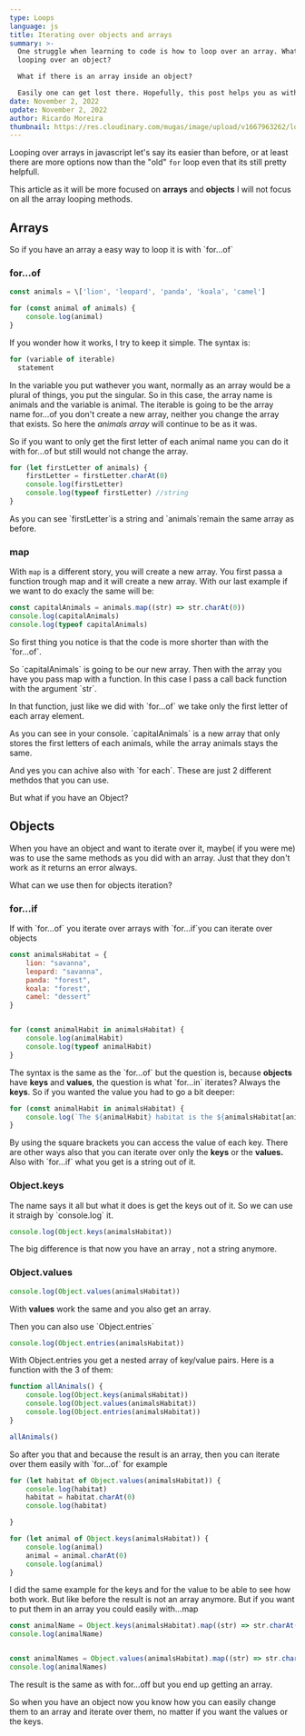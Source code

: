 ```yaml
---
type: Loops
language: js
title: Iterating over objects and arrays
summary: >-
  One struggle when learning to code is how to loop over an array. What about
  looping over an object?

  What if there is an array inside an object?

  Easily one can get lost there. Hopefully, this post helps you as with helps me
date: November 2, 2022
update: November 2, 2022
author: Ricardo Moreira
thumbnail: https://res.cloudinary.com/mugas/image/upload/v1667963262/loop_bmc90p.jpg
---
```

L﻿ooping over arrays in javascript let's say its easier than before, or at least there are more options now than the "old" `for` loop even that its still pretty helpfull.

T﻿his article as it will be more focused on **arrays** and **objects** I will not focus on all the array looping methods.

## A﻿rrays

S﻿o if you have an array a easy way to loop it is with \`for...of\`

### ﻿for...of

```javascript
const animals = \['lion', 'leopard', 'panda', 'koala', 'camel']

for (const animal of animals) {
    console.log(animal)
}
```

I﻿f you wonder how it works, I try to keep it simple. The syntax is:

```javascript
for (variable of iterable)
  statement
```

I﻿n the  variable you put wathever you want, normally as an array would be a plural of things, you put the singular. So in this case, the array name is animals and the variable is animal.
T﻿he iterable is going to be the array name for...of you don't create a new array, neither you change the array that exists. So here the *animals array* will continue to be as it was.

S﻿o if you want to only get the first letter of each animal name you can do it with for...of but still would not change the array.

```javascript
for (let firstLetter of animals) {
    firstLetter = firstLetter.charAt(0)
    console.log(firstLetter)
    console.log(typeof firstLetter) //string
}
```

A﻿s you can see \`firstLetter\`is a string and \`animals\`remain the same array as before.

### ﻿map

W﻿ith `map` is a different story, you will create a new array.  You first passa a function trough map and   it will create a new array. With our last example if we want to do exacly the same will be:

```javascript
const capitalAnimals = animals.map((str) => str.charAt(0))
console.log(capitalAnimals) 
console.log(typeof capitalAnimals)
```

S﻿o first thing you notice is that the code is more shorter than with the \`for...of\`.

So \`capitalAnimals\` is going to be our new array. Then  with the array you have you pass map with a function. In this case I pass a call back function with the argument \`str\`.

I﻿n that function, just like we did with \`for...of\` we take only the first letter of each array element.

A﻿s you can see in your console. \`capitalAnimals\` is a new array that only stores the first letters of each animals, while the array animals stays the same.

A﻿nd yes you can achive also with \`for each\`. These are just 2 different methdos that you can use.

B﻿ut what if you have an Object?

## Objects

W﻿hen you have an object and want to iterate over it, maybe( if you were me) was to use the same methods as you did with an array. Just that they don't work as it returns an error always.

W﻿hat can we use then for objects iteration?

### ﻿for...if

I﻿f with \`for...of\` you iterate over arrays with \`for...if\`you can iterate over objects

```javascript
const animalsHabitat = {
    lion: "savanna",
    leopard: "savanna",
    panda: "forest",
    koala: "forest",
    camel: "dessert"
}


for (const animalHabit in animalsHabitat) {
    console.log(animalHabit)
    console.log(typeof animalHabit)
}
```

T﻿he syntax is the same as the \`for...of\` but the question is, because **objects** have **keys** and **values**, the question is what \`for...in\` iterates? Always the **keys**. So if you wanted the value you had to go a bit deeper:

```javascript
for (const animalHabit in animalsHabitat) {
    console.log(`The ${animalHabit} habitat is the ${animalsHabitat[animalHabit]}`)
}
```

B﻿y using the square brackets you can access the value of each key.  There are other ways also that you can iterate over only the **keys** or the **values.** Also with \`for...if\` what you get is a string out of it.

### ﻿Object.keys

T﻿he name says it all but what it does is get the keys out of it. So we can use it straigh by \`console.log\` it.

```javascript
console.log(Object.keys(animalsHabitat))
```

T﻿he big difference is that now you have an array , not a string anymore.

### ﻿Object.values

```javascript
console.log(Object.values(animalsHabitat))
```

W﻿ith **values** work the same and you also get an array.

T﻿hen you can also use \`Object.entries\`

```javascript
console.log(Object.entries(animalsHabitat))
```

W﻿ith Object.entries you get a nested array of key/value pairs.  Here is a function with the 3 of them:

```javascript
function allAnimals() {
    console.log(Object.keys(animalsHabitat))
    console.log(Object.values(animalsHabitat))
    console.log(Object.entries(animalsHabitat))
}

allAnimals()
```

S﻿o after you that and because the result is an array, then you can iterate over them easily with \`for...of\` for example

```javascript
for (let habitat of Object.values(animalsHabitat)) {
    console.log(habitat)
    habitat = habitat.charAt(0)
    console.log(habitat)

}

for (let animal of Object.keys(animalsHabitat)) {
    console.log(animal)
    animal = animal.charAt(0)
    console.log(animal)
}
```

I﻿ did the same example for the keys and for the value to be able to see how both work. But like before the result is not an array anymore. But if you want to put them in an array you could easily with...map 

```javascript
const animalName = Object.keys(animalsHabitat).map((str) => str.charAt(0))
console.log(animalName)


const animalNames = Object.values(animalsHabitat).map((str) => str.charAt(0))
console.log(animalNames)
```



T﻿he result is the same as with for...off but you end up getting an array. 

S﻿o when you have an object now you know how you can easily change them to an array and iterate over them, no matter if you want the values or the keys.